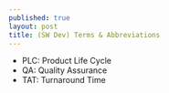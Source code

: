 ```yaml
---
published: true
layout: post
title: (SW Dev) Terms & Abbreviations
---
```


- PLC:  Product Life Cycle
- QA:   Quality Assurance
- TAT:  Turnaround Time
